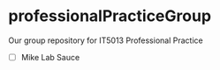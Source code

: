 # professionalPracticeGroup
Our group repository for IT5013 Professional Practice


 - [ ] Mike Lab Sauce
